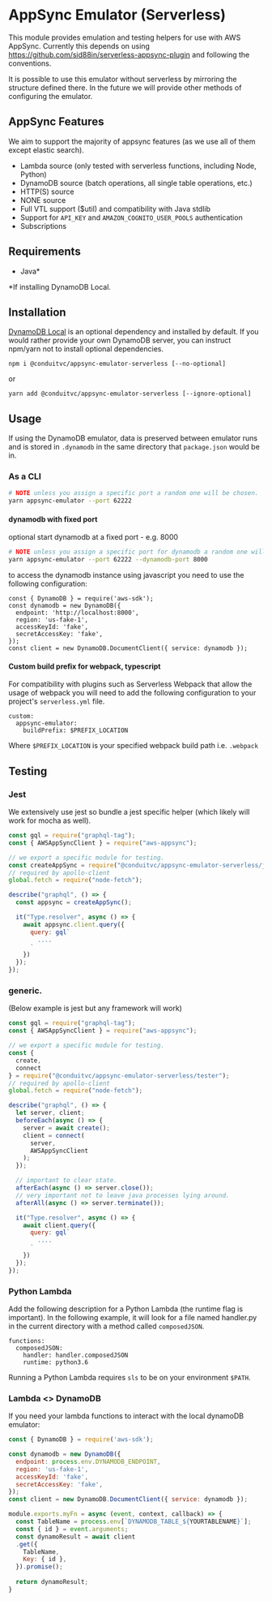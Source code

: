 # AppSync Emulator (Serverless)

This module provides emulation and testing helpers for use with AWS AppSync. Currently this depends on using https://github.com/sid88in/serverless-appsync-plugin and following the conventions.

It is possible to use this emulator without serverless by mirroring the structure defined there. In the future we will provide other methods of configuring the emulator.

## AppSync Features

We aim to support the majority of appsync features (as we use all of them except elastic search).

 - Lambda source (only tested with serverless functions, including Node, Python)
 - DynamoDB source (batch operations, all single table operations, etc.)
 - HTTP(S) source
 - NONE source
 - Full VTL support ($util) and compatibility with Java stdlib
 - Support for `API_KEY` and `AMAZON_COGNITO_USER_POOLS` authentication
 - Subscriptions
 
## Requirements

- Java*

*If installing DynamoDB Local.

## Installation

[DynamoDB Local](https://docs.aws.amazon.com/amazondynamodb/latest/developerguide/DynamoDBLocal.DownloadingAndRunning.html) is an optional dependency and installed by default. If you would rather provide your own DynamoDB server, you can instruct npm/yarn not to install optional dependencies.


```
npm i @conduitvc/appsync-emulator-serverless [--no-optional]
```
or
```
yarn add @conduitvc/appsync-emulator-serverless [--ignore-optional]
```

## Usage

If using the DynamoDB emulator, data is preserved between emulator runs and is stored in `.dynamodb` in the same directory that `package.json` would be in.

### As a CLI

```sh
# NOTE unless you assign a specific port a random one will be chosen.
yarn appsync-emulator --port 62222
```
#### dynamodb with fixed port

optional start dynamodb at a fixed port - e.g. 8000
```sh
# NOTE unless you assign a specific port for dynamodb a random one will be chosen.
yarn appsync-emulator --port 62222 --dynamodb-port 8000
```
to access the dynamodb instance using javascript you need to use the following configuration:
```
const { DynamoDB } = require('aws-sdk');
const dynamodb = new DynamoDB({
  endpoint: 'http://localhost:8000',
  region: 'us-fake-1',
  accessKeyId: 'fake',
  secretAccessKey: 'fake',
});
const client = new DynamoDB.DocumentClient({ service: dynamodb });
```

#### Custom build prefix for webpack, typescript
For compatibility with plugins such as Serverless Webpack that allow the usage of webpack
you will need to add the following configuration to your project's `serverless.yml` file.

```
custom:
  appsync-emulator:
    buildPrefix: $PREFIX_LOCATION
```

Where `$PREFIX_LOCATION` is your specified webpack build path i.e. `.webpack`

## Testing

### Jest

We extensively use jest so bundle a jest specific helper (which likely will work for mocha as well).

```js
const gql = require("graphql-tag");
const { AWSAppSyncClient } = require("aws-appsync");

// we export a specific module for testing.
const createAppSync = require("@conduitvc/appsync-emulator-serverless/jest");
// required by apollo-client
global.fetch = require("node-fetch");

describe("graphql", () => {
  const appsync = createAppSync();

  it("Type.resolver", async () => {
    await appsync.client.query({
      query: gql`
        ....
      `
    })
  });
});
```

### generic.

(Below example is jest but any framework will work)

```js
const gql = require("graphql-tag");
const { AWSAppSyncClient } = require("aws-appsync");

// we export a specific module for testing.
const {
  create,
  connect
} = require("@conduitvc/appsync-emulator-serverless/tester");
// required by apollo-client
global.fetch = require("node-fetch");

describe("graphql", () => {
  let server, client;
  beforeEach(async () => {
    server = await create();
    client = connect(
      server,
      AWSAppSyncClient
    );
  });

  // important to clear state.
  afterEach(async () => server.close());
  // very important not to leave java processes lying around.
  afterAll(async () => server.terminate());

  it("Type.resolver", async () => {
    await client.query({
      query: gql`
        ....
      `
    })
  });
});

```

### Python Lambda

Add the following description for a Python Lambda (the runtime flag is important). In the following example, it will look for a file named
handler.py in the current directory with a method called `composedJSON`.

```
functions:
  composedJSON:
    handler: handler.composedJSON
    runtime: python3.6
```

Running a Python Lambda requires `sls` to be on your environment `$PATH`.

### Lambda <> DynamoDB

If you need your lambda functions to interact with the local dynamoDB emulator:

```js
const { DynamoDB } = require('aws-sdk');

const dynamodb = new DynamoDB({
  endpoint: process.env.DYNAMODB_ENDPOINT,
  region: 'us-fake-1',
  accessKeyId: 'fake',
  secretAccessKey: 'fake',
});
const client = new DynamoDB.DocumentClient({ service: dynamodb });

module.exports.myFn = async (event, context, callback) => {
  const TableName = process.env[`DYNAMODB_TABLE_${YOURTABLENAME}`];
  const { id } = event.arguments;
  const dynamoResult = await client
  .get({
    TableName,
    Key: { id },
  }).promise();
  
  return dynamoResult;
}
```
